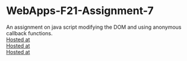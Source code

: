 # WebApps-F21-Assignment-7
An assignment on java script modifying the DOM and using anonymous callback functions. <br>
[Hosted at](https://44-563-webapps-f21.github.io/webapps-f21-assignment-7-Subhas19/search.html) <br>
[Hosted at](https://44-563-webapps-f21.github.io/webapps-f21-assignment-7-Subhas19/stack.html) <br>
[Hosted at](https://44-563-webapps-f21.github.io/webapps-f21-assignment-7-Subhas19/reaction.html) <br>